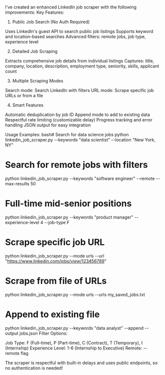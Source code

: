 I've created an enhanced LinkedIn job scraper with the following improvements:
Key Features:
1. Public Job Search (No Auth Required)

Uses LinkedIn's guest API to search public job listings
Supports keyword and location-based searches
Advanced filters: remote jobs, job type, experience level

2. Detailed Job Scraping

Extracts comprehensive job details from individual listings
Captures: title, company, location, description, employment type, seniority, skills, applicant count

3. Multiple Scraping Modes

Search mode: Search LinkedIn with filters
URL mode: Scrape specific job URLs or from a file

4. Smart Features

Automatic deduplication by job ID
Append mode to add to existing data
Respectful rate limiting (customizable delay)
Progress tracking and error handling
JSON output for easy integration

Usage Examples:
bash# Search for data science jobs
python linkedin_job_scraper.py --keywords "data scientist" --location "New York, NY"

# Search for remote jobs with filters
python linkedin_job_scraper.py --keywords "software engineer" --remote --max-results 50

# Full-time mid-senior positions
python linkedin_job_scraper.py --keywords "product manager" --experience-level 4 --job-type F

# Scrape specific job URL
python linkedin_job_scraper.py --mode urls --url "https://www.linkedin.com/jobs/view/123456789"

# Scrape from file of URLs
python linkedin_job_scraper.py --mode urls --urls my_saved_jobs.txt

# Append to existing file
python linkedin_job_scraper.py --keywords "data analyst" --append --output jobs.json
Filter Options:

Job Type: F (Full-time), P (Part-time), C (Contract), T (Temporary), I (Internship)
Experience Level: 1-6 (Internship to Executive)
Remote: --remote flag

The scraper is respectful with built-in delays and uses public endpoints, so no authentication is needed!